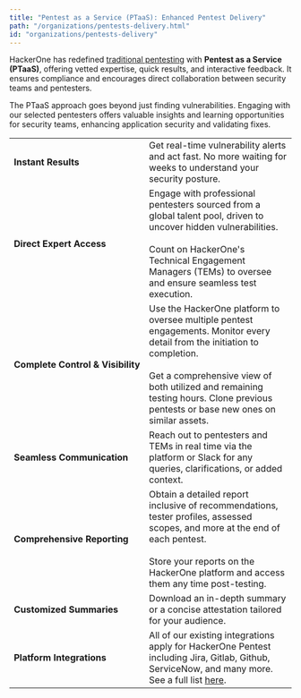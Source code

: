 ```yaml
---
title: "Pentest as a Service (PTaaS): Enhanced Pentest Delivery"
path: "/organizations/pentests-delivery.html"
id: "organizations/pentests-delivery"
---
```


HackerOne has redefined [traditional pentesting](https://www.hackerone.com/penetration-testing/youre-doing-pentesting-wrong) with **Pentest as a Service (PTaaS)**, offering vetted expertise, quick results, and interactive feedback. It ensures compliance and encourages direct collaboration between security teams and pentesters.

The PTaaS approach goes beyond just finding vulnerabilities. Engaging with our selected pentesters offers valuable insights and learning opportunities for security teams, enhancing application security and validating fixes.

<table>
<tbody>
<tr>
<td nowrap><b>Instant Results</b></td>
<td>Get real-time vulnerability alerts and act fast. No more waiting for weeks to understand your security posture.</td>
</tr>
<tr>
<td nowrap><b>Direct Expert Access</b></td>
<td>Engage with professional pentesters sourced from a global talent pool, driven to uncover hidden vulnerabilities.<br /><br />Count on HackerOne's Technical Engagement Managers (TEMs) to oversee and ensure seamless test execution.</td>
</tr>
<tr>
<td nowrap><b>Complete Control & Visibility</b></td>
<td>Use the HackerOne platform to oversee multiple pentest engagements. Monitor every detail from the initiation to completion.<br /><br />Get a comprehensive view of both utilized and remaining testing hours. Clone previous pentests or base new ones on similar assets.</td>
</tr>
<tr>
<td nowrap><b>Seamless Communication</b></td>
<td>Reach out to pentesters and TEMs in real time via the platform or Slack for any queries, clarifications, or added context.</td>
</tr>
<tr>
<td nowrap><b>Comprehensive Reporting</b></td>
<td>Obtain a detailed report inclusive of recommendations, tester profiles, assessed scopes, and more at the end of each pentest.<br /><br />Store your reports on the HackerOne platform and access them any time post-testing.</td>
</tr>
<tr>
<td nowrap><b>Customized Summaries</b></td>
<td>Download an in-depth summary or a concise attestation tailored for your audience.</td>
</tr>
<tr>
<td nowrap><b>Platform Integrations</b></td>
<td>All of our existing integrations apply for HackerOne Pentest including Jira, Gitlab, Github, ServiceNow, and many more. See a full list <a href="/organizations/supported-integrations.html">here</a>.</td>
</tr>
</tbody>
</table>

